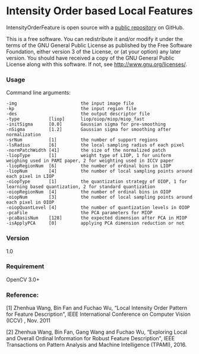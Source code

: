 # Intensity Order based Local Features


IntensityOrderFeature is open source with a [public repository](https://github.com/foelin/IntensityOrderFeature.git) on GitHub.


This is a free software.
You can redistribute it and/or modify
it under the terms of the GNU General Public License as published by
the Free Software Foundation, either version 3 of the License, or
(at your option) any later version.
You should have received a copy of the GNU General Public License
along with this software.  If not, see <http://www.gnu.org/licenses/>.



### Usage
Command line arguments:

    -img                    	the input image file
    -kp 						the input region file 
	-des 						the output descriptor file
	-type       	[liop]		liop/oiop/miop/miop_fast
	-initSigma		[0.0]		Gaussian sigma for pre-smoothing
	-nSigma			[1.2]		Gaussian sigma for smoothing after normalization
	-srNum			[1]			the number of support regions
	-lsRadius		[6]			the local sampling radius of each pixel
	-normPatchWidth	[41]		the size of the normalized patch
	-liopType		[1]			weight type of LIOP, 1 for uniform weighing used in PAMI paper, 2 for weighting used in ICCV paper
	-liopRegionNum	[6]			the number of ordinal bins in LIOP
	-liopNum 		[4]			the number of local sampling points around each pixel in LIOP
	-oiopType		[1]			the quantization strategy of OIOP, 1 for learning based quantization, 2 for standard quantization
	-oiopRegionNum	[4]			the number of ordinal bins in OIOP
	-oiopNum 		[3]			the number of local sampling points around each pixel in OIOP
	-oiopQuantLevel	[4]			the number of quantization levels in OIOP
	-pcaFile					the PCA parameters for MIOP
	-pcaBasisNum	[128]		the expected dimension after PCA in MIOP
	-isApplyPCA		[0]			applying PCA dimension reduction or not
	
### Version
1.0

### Requirement
OpenCV 3.0+

### Reference:
[1] Zhenhua Wang, Bin Fan and Fuchao Wu, “Local Intensity Order Pattern for Feature Description",
IEEE International Conference on Computer Vision (ICCV) , Nov. 2011

[2] Zhenhua Wang, Bin Fan, Gang Wang and Fuchao Wu, “Exploring Local and Overall Ordinal Information for Robust Feature Description",
IEEE Transactions on Pattern Analysis and Machine Intelligence (TPAMI), 2016.



